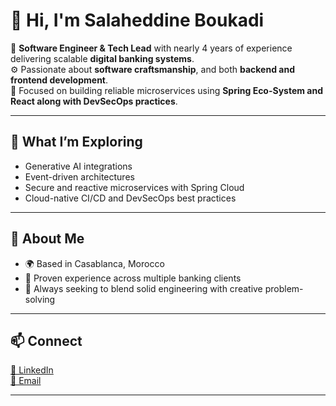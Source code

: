 # 👋 Hi, I'm Salaheddine Boukadi  

💼 **Software Engineer & Tech Lead** with nearly 4 years of experience delivering scalable **digital banking systems**.  
⚙️ Passionate about **software craftsmanship**, and both **backend and frontend development**.  
🚀 Focused on building reliable microservices using **Spring Eco-System and React along with DevSecOps practices**.

---

## 🧠 What I’m Exploring
- Generative AI integrations
- Event-driven architectures
- Secure and reactive microservices with Spring Cloud  
- Cloud-native CI/CD and DevSecOps best practices 

---

## 🧭 About Me
- 🌍 Based in Casablanca, Morocco  
- 🧩 Proven experience across multiple banking clients
- 🎯 Always seeking to blend solid engineering with creative problem-solving  

---

## 📫 Connect
[💼 LinkedIn](https://linkedin.com/in/salahbkd)  
[📧 Email](mailto:salaheddine.boukadi@outlook.com)  

---

